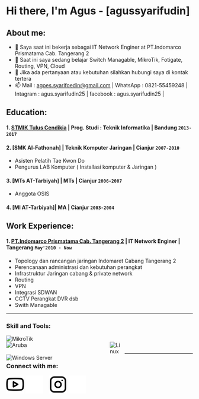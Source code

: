 # Hi there, I'm Agus - [agussyarifudin]
## About me:
- 🔭 Saya saat ini bekerja sebagai IT Network Enginer at PT.Indomarco Prismatama Cab. Tangerang 2
- 🌱 Saat ini saya sedang belajar Switch Managable, MikroTik, Fotigate, Routing, VPN, Cloud
- 💬 Jika ada pertanyaan atau kebutuhan silahkan hubungi saya di kontak tertera 
- 📫 Mail : agoes.syarifoedin@gmail.com | WhatsApp : 0821-55459248 | Intagram :  agus.syarifudin25 | facebook :  agus.syarifudin25 |

## Education:

#### 1. [STMIK Tulus Cendikia](https://www.tuluscendikia.ac.id) | Prog. Studi : Teknik Informatika | Bandung `2013-2017`
        
#### 2. [SMK Al-Fathonah] | Teknik Komputer Jaringan | Cianjur `2007-2010`
   - Asisten Pelatih Tae Kwon Do
   - Pengurus LAB Komputer ( Installasi komputer & Jaringan )

#### 3. [MTs AT-Tarbiyah] | MTs | Cianjur `2006-2007`
   - Anggota OSIS
   
#### 4. [MI AT-Tarbiyah]| MA | Cianjur `2003-2004`
   
## Work Experience:
#### 1. [PT.Indomarco Prismatama Cab. Tangerang 2](https://www.indomaret.co.id) | IT Network Enginer | Tangerang `May'2010 - Now`
   - Topology dan rancangan jaringan Indomaret Cabang Tangerang 2
   - Perencanaan administrasi dan kebutuhan perangkat
   - Infrastruktur Jaringan cabang & private network
   - Routing
   - VPN
   - Integrasi SDWAN
   - CCTV Perangkat DVR dsb
   - Swith Managable
     
---

### Skill and Tools:

[<img align="left" alt="MikroTik" width="150px" src="https://upload.wikimedia.org/wikipedia/commons/8/80/MikroTik_Logo_%282022%29.svg" style="padding-right:130px;" />][webdev]
[<img align="left" alt="Aruba" width="150px" src="https://upload.wikimedia.org/wikipedia/commons/5/54/Hpe-aruba-networking-logo.svg" style="padding-right:130px;" />][webdev]
[<img align="left" alt="Linux" width="30px" src="https://upload.wikimedia.org/wikipedia/commons/d/dd/Linux_logo.jpg" style="padding-right:10px;" />][webdev]
[<img align="left" alt="Windows Server" width="150px" src="https://upload.wikimedia.org/wikipedia/commons/2/26/Windows_Server_logo.svg" style="padding-right:130px;" />][webdev]


<br />
<br />

---
### Connect with me:

[![website](./img/youtube-light.svg)](https://www.youtube.com/@agussyarifudin3586#gh-light-mode-only)
[![website](./img/youtube-dark.svg)](https://www.youtube.com/@agussyarifudin3586#gh-dark-mode-only)
&nbsp;&nbsp;
[![website](./img/instagram-light.svg)](https://instagram.com/agus.syarifudin25n#gh-light-mode-only)
[![website](./img/instagram-dark.svg)](https://instagram.com/agus.syarifudin25#gh-dark-mode-only)



[webdev]: [https://github.com/agussyarifudin/agussyarifudin
